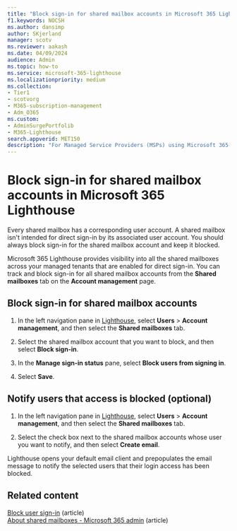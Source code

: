 ```yaml
---
title: "Block sign-in for shared mailbox accounts in Microsoft 365 Lighthouse"
f1.keywords: NOCSH
ms.author: dansimp
author: SKjerland
manager: scotv
ms.reviewer: aakash
ms.date: 04/09/2024
audience: Admin
ms.topic: how-to
ms.service: microsoft-365-lighthouse
ms.localizationpriority: medium
ms.collection:
- Tier1
- scotvorg
- M365-subscription-management
- Adm_O365
ms.custom:
- AdminSurgePortfolib
- M365-Lighthouse                         
search.appverid: MET150
description: "For Managed Service Providers (MSPs) using Microsoft 365 Lighthouse, learn how to block sign-in on shared mailbox accounts."
---
```


# Block sign-in for shared mailbox accounts in Microsoft 365 Lighthouse

Every shared mailbox has a corresponding user account. A shared mailbox isn't intended for direct sign-in by its associated user account. You should always block sign-in for the shared mailbox account and keep it blocked.

Microsoft 365 Lighthouse provides visibility into all the shared mailboxes across your managed tenants that are enabled for direct sign-in. You can track and block sign-in for all shared mailbox accounts from the **Shared mailboxes** tab on the **Account management** page.

## Block sign-in for shared mailbox accounts

1. In the left navigation pane in <a href="https://go.microsoft.com/fwlink/p/?linkid=2168110" target="_blank">Lighthouse</a>, select **Users** > **Account management**, and then select the **Shared mailboxes** tab.

2. Select the shared mailbox account that you want to block, and then select **Block sign-in**.

3. In the **Manage sign-in status** pane, select **Block users from signing in**.

4. Select **Save**.

## Notify users that access is blocked (optional)

1. In the left navigation pane in <a href="https://go.microsoft.com/fwlink/p/?linkid=2168110" target="_blank">Lighthouse</a>, select **Users** > **Account management**, and then select the **Shared mailboxes** tab.

2. Select the check box next to the shared mailbox accounts whose user you want to notify, and then select **Create email**.

Lighthouse opens your default email client and prepopulates the email message to notify the selected users that their login access has been blocked.

## Related content

[Block user sign-in](m365-lighthouse-block-user-signin.md) (article)\
[About shared mailboxes - Microsoft 365 admin](../admin/email/about-shared-mailboxes.md) (article)
